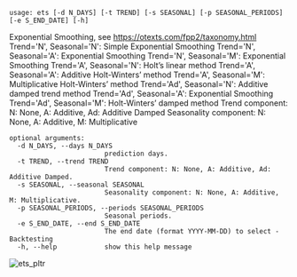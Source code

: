 ```
usage: ets [-d N_DAYS] [-t TREND] [-s SEASONAL] [-p SEASONAL_PERIODS] [-e S_END_DATE] [-h]
```

Exponential Smoothing, see https://otexts.com/fpp2/taxonomy.html Trend='N', Seasonal='N': Simple Exponential Smoothing Trend='N', Seasonal='A':
Exponential Smoothing Trend='N', Seasonal='M': Exponential Smoothing Trend='A', Seasonal='N': Holt’s linear method Trend='A', Seasonal='A': Additive
Holt-Winters’ method Trend='A', Seasonal='M': Multiplicative Holt-Winters’ method Trend='Ad', Seasonal='N': Additive damped trend method Trend='Ad',
Seasonal='A': Exponential Smoothing Trend='Ad', Seasonal='M': Holt-Winters’ damped method Trend component: N: None, A: Additive, Ad: Additive Damped
Seasonality component: N: None, A: Additive, M: Multiplicative

```
optional arguments:
  -d N_DAYS, --days N_DAYS
                        prediction days.
  -t TREND, --trend TREND
                        Trend component: N: None, A: Additive, Ad: Additive Damped.
  -s SEASONAL, --seasonal SEASONAL
                        Seasonality component: N: None, A: Additive, M: Multiplicative.
  -p SEASONAL_PERIODS, --periods SEASONAL_PERIODS
                        Seasonal periods.
  -e S_END_DATE, --end S_END_DATE
                        The end date (format YYYY-MM-DD) to select - Backtesting
  -h, --help            show this help message
```

![ets_pltr](https://user-images.githubusercontent.com/25267873/110266847-97a6d280-7fb6-11eb-997e-0b598abc713b.png)
